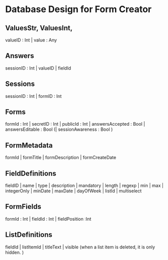 # Database Design for Form Creator

## ValuesStr, ValuesInt, 
valueID : Int | value : Any

## Answers

sessionID : Int | valueID | fieldId

## Sessions
sessionID : Int | formID : Int

## Forms
formId : Int | secretID : Int | publicId : Int | answersAccepted : Bool | answersEditable : Bool (| sessionAwareness : Bool )

## FormMetadata
formId | formTitle | formDescription | formCreateDate 

## FieldDefinitions
fieldID | name | type | description | mandatory | length | regexp | min | max | integerOnly | minDate | maxDate | dayOfWeek | listId | multiselect

## FormFields 
formId : Int | fieldId : Int | fieldPosition :Int

## ListDefinitions
fieldId | listItemId | titleText | visible
(when a list item is deleted, it is only hidden. )
